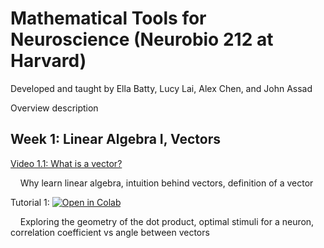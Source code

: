 
# Mathematical Tools for Neuroscience (Neurobio 212 at Harvard)

Developed and taught by Ella Batty, Lucy Lai, Alex Chen, and John Assad

Overview description

## Week 1: Linear Algebra I, Vectors

[Video 1.1: What is a vector?](https://youtu.be/YBCLN8NnrjM) 

&nbsp;&nbsp;&nbsp;&nbsp;Why learn linear algebra, intuition behind vectors, definition of a vector
  
Tutorial 1: [![Open in Colab](https://colab.research.google.com/assets/colab-badge.svg)](https://colab.research.google.com/github/ebatty/MathToolsforNeuroscience/blob/master/W1_LinearAlgebraI/Week1Tutorial1.ipynb) 

&nbsp;&nbsp;&nbsp;&nbsp;Exploring the geometry of the dot product, optimal stimuli for a neuron, correlation coefficient vs angle between vectors
